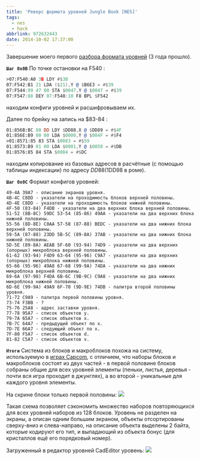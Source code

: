 ```yaml
---
title: 'Реверс формата уровней Jungle Book [NES]'
tags:
  - nes
  - hack
abbrlink: 972632443
date: 2014-10-02 17:37:00
---
```

Завершение моего первого [разбора формата уровней](http://spiiin.livejournal.com/43116.html) (3 года прошло).

**`Шаг 0x0B`**
По точке остановки на F540 :
```asm
>07:F540:A0 3B LDY #$3B
07:F542:B1 21 LDA ($21),Y @ $B6E3 = #$39
07:F544:99 47 00 STA $0047,Y @ $0047 = #$39
07:F547:88 DEY 07:F548:10 F8 BPL $F542 
```

находим конфиги уровней и расшифровываем их.

Далее по брейку на запись на $83-84 :
```asm
01:856B:BC 88 DD LDY $DD88,X @ $DD89 = #$4F
01:856E:B9 00 00 LDA $0000,Y @ $004F = #$F4
>01:8571:85 83 STA $0083 = #$59
01:8573:B9 01 00 LDA $0001,Y @ $0050 = #$DB
01:8576:85 84 STA $0084 = #$DC
```

находим копирование из базовых адресов в расчётные (с помощью таблицы индексации) по адресу $DD88($1DD98 в роме).

**`Шаг 0x0C`**
Формат конфигов уровней:
```
49-4A 39A7 - описание экранов уровня.
4B-4C C8DD - указатели на проходимость блоков верхней половины.
4D-4E C8DD - указатели на проходимость блоков нижней половины.
4F-50 (83-84) F4DB - указатели на два верхних блока верхней половины.
51-52 (8B-8C) 59DC 53-54 (85-86) 49AA - указатели на два верхних блока нижней половины.
55-56 (8D-8E) C0AA 57-58 (87-88) BEDC - указатели на два нижних блока верхней половины.
59-5A (87-88) 23DD 5B-5C (89-8A) 37AB - указатели на два нижних блока нижней половины.
5D-5E (89-8A) AEAB 5F-60 (93-94) 74D9 - указатели на два верхних (опорных) микроблока верхней половины.
61-62 (93-94) F4D9 63-64 (95-96) C9A7 - указатели на два верхних (опорных) микроблока нижней половины.
65-66 (95-96) 49A8 67-68 (99-9A) 74DA - указатели на два нижних микроблока верхней половины.
69-6A (97-98) F4DA 6B-6C (9B-9C) C9A8 - указатели на два нижних микроблока нижней половины.
6D-6E (99-9A) 49A9 6F-70 (9D-9E) 74DB - палитра второй половины уровня.
71-72 C9A9 - палитра первой половины уровня.
73-74 F3BB - ?
75-76 25A8 - адрес заставки уровня.
77-78 95A7 - список объектов y.
79-7A 65A7 - список объектов x.
7B-7C 64A7 - предыдущий объект по x.
7D-7E 66A7 - следующий объект по x.
7F-80 F5A7 - список объектов d.
81-82 C5A7 - список объектов v. 
```

**`Итоги`**
Система из блоков и макроблоков похожа на систему, используемую в [играх Capcom](http://spiiin.livejournal.com/71417.html), с отличием, что наборы блоков и макроблоков состоят из двух частей - в первой половине блоков собраны общие для всех уровней элементы (пеньки, листья, деревья - почти вся игра проходит в джунглях), а во второй - уникальные для каждого уровня элементы.

На скрине блоки только первой половины:
[![](http://ic.pics.livejournal.com/spiiin/20318251/40161/40161_300.png)](http://ic.pics.livejournal.com/spiiin/20318251/40161/40161_original.png)

Такая схема позволяет сэкономить множество наборов повторяющихся для всех уровней наборов из 128 блоков. Уровень не разделен на экраны, а описан одним большим экраном, объекты отсортированы сверху-вниз и слева-направо, на описание объекта выделены 2 байта, которые кодируют его тип, и выпадающий из объекта бонус (для кристаллов ещё его порядковый номер).

Загруженный в редактор уровней CadEditor уровень:
[![](http://ic.pics.livejournal.com/spiiin/20318251/40392/40392_300.png)](http://ic.pics.livejournal.com/spiiin/20318251/40392/40392_original.png)